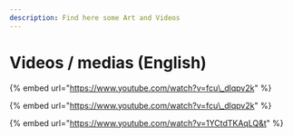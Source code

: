 ```yaml
---
description: Find here some Art and Videos
---
```


# Videos / medias \(English\)

{% embed url="https://www.youtube.com/watch?v=fcu\_dlqpv2k" %}

{% embed url="https://www.youtube.com/watch?v=fcu\_dlqpv2k" %}

{% embed url="https://www.youtube.com/watch?v=1YCtdTKAqLQ&t" %}







